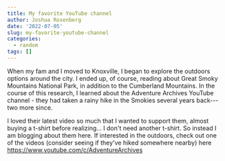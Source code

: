```yaml
---
title: My favorite YouTube channel
author: Joshua Rosenberg
date: '2022-07-05'
slug: my-favorite-youtube-channel
categories:
  - random
tags: []
---
```


When my fam and I moved to Knoxville, I began to explore the outdoors options around the city. I ended up, of course, reading about Great Smoky Mountains National Park, in addition to the Cumberland Mountains. In the course of this research, I learned about the Adventure Archives YouTube channel - they had taken a rainy hike in the Smokies several years back---two more since. 

I loved their latest video so much that I wanted to support them, almost buying a t-shirt before realizing... I don't need another t-shirt. So instead I am blogging about them here. If interested in the outdoors, check out one of the videos (consider seeing if they've hiked somewhere nearby) here https://www.youtube.com/c/AdventureArchives